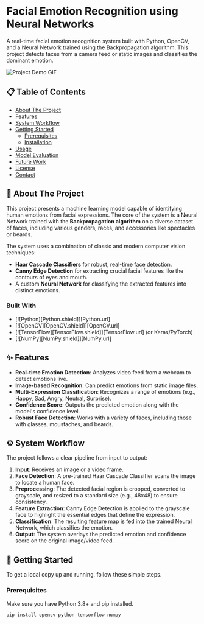 # Facial Emotion Recognition using Neural Networks

A real-time facial emotion recognition system built with Python, OpenCV, and a Neural Network trained using the Backpropagation algorithm. This project detects faces from a camera feed or static images and classifies the dominant emotion.

![Project Demo GIF](https://your-link-to-a-demo-gif.com/demo.gif)
## 📋 Table of Contents
- [About The Project](#about-the-project)
- [Features](#features)
- [System Workflow](#system-workflow)
- [Getting Started](#getting-started)
  - [Prerequisites](#prerequisites)
  - [Installation](#installation)
- [Usage](#usage)
- [Model Evaluation](#model-evaluation)
- [Future Work](#future-work)
- [License](#license)
- [Contact](#contact)

## 📖 About The Project

This project presents a machine learning model capable of identifying human emotions from facial expressions. The core of the system is a Neural Network trained with the **Backpropagation algorithm** on a diverse dataset of faces, including various genders, races, and accessories like spectacles or beards.

The system uses a combination of classic and modern computer vision techniques:
* **Haar Cascade Classifiers** for robust, real-time face detection.
* **Canny Edge Detection** for extracting crucial facial features like the contours of eyes and mouth.
* A custom **Neural Network** for classifying the extracted features into distinct emotions.

### Built With
* [![Python][Python.shield]][Python.url]
* [![OpenCV][OpenCV.shield]][OpenCV.url]
* [![TensorFlow][TensorFlow.shield]][TensorFlow.url] (or Keras/PyTorch)
* [![NumPy][NumPy.shield]][NumPy.url]

## ✨ Features
- **Real-time Emotion Detection**: Analyzes video feed from a webcam to detect emotions live.
- **Image-based Recognition**: Can predict emotions from static image files.
- **Multi-Expression Classification**: Recognizes a range of emotions (e.g., Happy, Sad, Angry, Neutral, Surprise).
- **Confidence Score**: Outputs the predicted emotion along with the model's confidence level.
- **Robust Face Detection**: Works with a variety of faces, including those with glasses, moustaches, and beards.

## ⚙️ System Workflow

The project follows a clear pipeline from input to output:

1.  **Input**: Receives an image or a video frame.
2.  **Face Detection**: A pre-trained Haar Cascade Classifier scans the image to locate a human face.
3.  **Preprocessing**: The detected facial region is cropped, converted to grayscale, and resized to a standard size (e.g., 48x48) to ensure consistency.
4.  **Feature Extraction**: Canny Edge Detection is applied to the grayscale face to highlight the essential edges that define the expression.
5.  **Classification**: The resulting feature map is fed into the trained Neural Network, which classifies the emotion.
6.  **Output**: The system overlays the predicted emotion and confidence score on the original image/video feed.

## 🚀 Getting Started

To get a local copy up and running, follow these simple steps.

### Prerequisites

Make sure you have Python 3.8+ and pip installed.
```sh
pip install opencv-python tensorflow numpy
